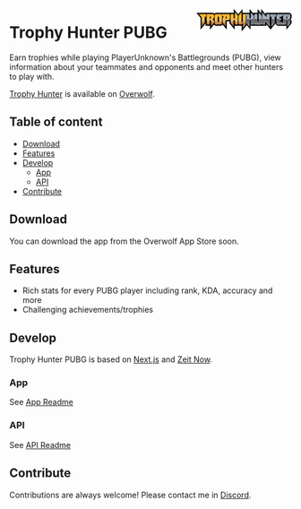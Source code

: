 <a href="https://pubg.th.gl/" target="_blank"><img src="./.github/logo.png" alt="Trophy Hunter" align="right" height="40" /></a>

# Trophy Hunter PUBG

Earn trophies while playing PlayerUnknown's Battlegrounds (PUBG), view information about your teammates and opponents and meet other hunters to play with.

[Trophy Hunter](https://pubg.th.gl/) is available on [Overwolf](https://www.overwolf.com/).

## Table of content

- [Download](#download)
- [Features](#features)
- [Develop](#develop)
  - [App](#app)
  - [API](#api)
- [Contribute](#contribute)

## Download

You can download the app from the Overwolf App Store soon.

## Features

- Rich stats for every PUBG player including rank, KDA, accuracy and more
- Challenging achievements/trophies

## Develop

Trophy Hunter PUBG is based on [Next.js](https://nextjs.org/) and [Zeit Now](https://zeit.co/docs).

### App

See [App Readme](https://github.com/lmachens/trophy-hunter-pubg/blob/master/packages/app/README.md)

### API

See [API Readme](https://github.com/lmachens/trophy-hunter-pubg/blob/master/packages/api/README.md)

## Contribute

Contributions are always welcome! Please contact me in [Discord](https://discord.gg/8NEYhR).
